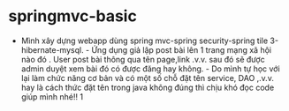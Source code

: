 # springmvc-basic
- Mình xây dựng webapp dùng spring mvc-spring security-spring tile 3-hibernate-mysql. - Ứng dụng giả lập post bài lên 1 trang mạng xã hội nào đó . User post bài thông qua tên page,link .v.v. sau đó sẽ được admin duyệt xem bài đó có được đăng hay không. - Do mình tự học với lại làm chức năng cơ bản và có một số chỗ đặt tên service, DAO ,.v.v. hay là cách thức đặt tên trong java không đúng thì chịu khó đọc code giúp mình nhé!!
1
